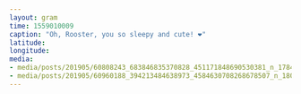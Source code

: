 ```yaml
---
layout: gram
time: 1559010009
caption: "Oh, Rooster, you so sleepy and cute! ❤️"
latitude: 
longitude: 
media:
- media/posts/201905/60808243_683846835370828_451171848690530381_n_17848274686453404.jpg
- media/posts/201905/60960188_394213484638973_4584630708268678507_n_18041834527137109.jpg
---
```

